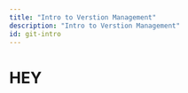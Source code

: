 ```yaml
---
title: "Intro to Verstion Management"
description: "Intro to Verstion Management"
id: git-intro
---
```


# HEY